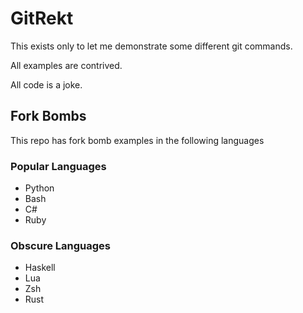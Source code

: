 # GitRekt

This exists only to let me demonstrate some different git commands. 

All examples are contrived. 

All code is a joke. 

## Fork Bombs
This repo has fork bomb examples in the following languages
### Popular Languages
* Python
* Bash
* C#
* Ruby
### Obscure Languages
* Haskell
* Lua
* Zsh
* Rust